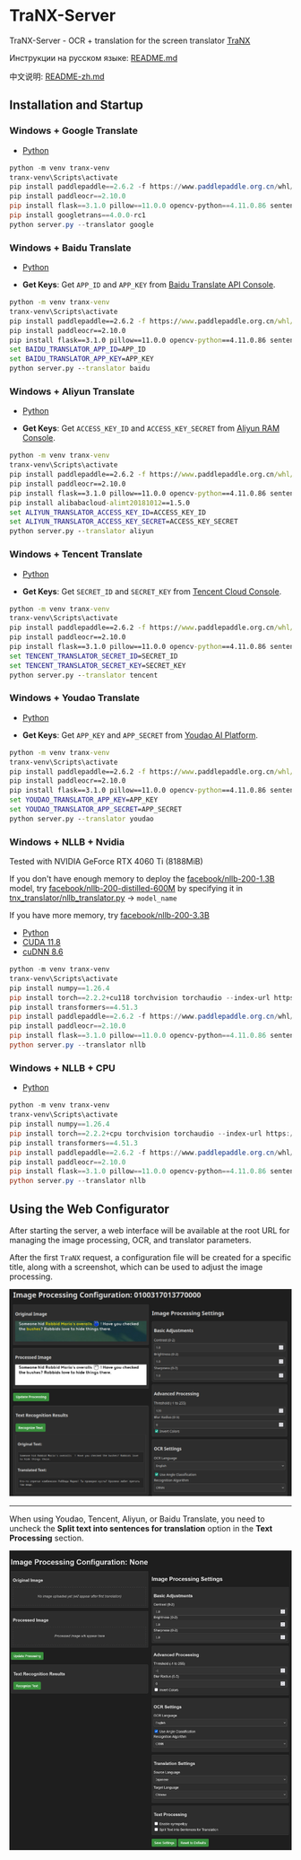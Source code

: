 # TraNX-Server

TraNX-Server - OCR + translation for the screen translator [TraNX](https://github.com/kawaii-flesh/TraNX)

Инструкции на русском языке: [README.md](README.md)

中文说明: [README-zh.md](README-zh.md)

## Installation and Startup

### Windows + Google Translate

- [Python](https://www.python.org/ftp/python/3.10.0/python-3.10.0-amd64.exe)

```powershell
python -m venv tranx-venv
tranx-venv\Scripts\activate
pip install paddlepaddle==2.6.2 -f https://www.paddlepaddle.org.cn/whl/windows/cpu-mkl-avx/stable.html
pip install paddleocr==2.10.0
pip install flask==3.1.0 pillow==11.0.0 opencv-python==4.11.0.86 sentencepiece==0.2.0 protobuf==6.30.2 requests==2.32.3 symspellpy==6.9.0
pip install googletrans==4.0.0-rc1
python server.py --translator google
```

### Windows + Baidu Translate

- [Python](https://www.python.org/ftp/python/3.10.0/python-3.10.0-amd64.exe)

- **Get Keys**:
Get `APP_ID` and `APP_KEY` from [Baidu Translate API Console](https://fanyi-api.baidu.com/manage/developer).

```cmd
python -m venv tranx-venv
tranx-venv\Scripts\activate
pip install paddlepaddle==2.6.2 -f https://www.paddlepaddle.org.cn/whl/windows/cpu-mkl-avx/stable.html
pip install paddleocr==2.10.0
pip install flask==3.1.0 pillow==11.0.0 opencv-python==4.11.0.86 sentencepiece==0.2.0 protobuf==3.20.2 requests==2.32.3 symspellpy==6.9.0
set BAIDU_TRANSLATOR_APP_ID=APP_ID
set BAIDU_TRANSLATOR_APP_KEY=APP_KEY
python server.py --translator baidu
```

### Windows + Aliyun Translate

- [Python](https://www.python.org/ftp/python/3.10.0/python-3.10.0-amd64.exe)

- **Get Keys**:
Get `ACCESS_KEY_ID` and `ACCESS_KEY_SECRET` from [Aliyun RAM Console](https://ram.console.aliyun.com/).

```cmd
python -m venv tranx-venv
tranx-venv\Scripts\activate
pip install paddlepaddle==2.6.2 -f https://www.paddlepaddle.org.cn/whl/windows/cpu-mkl-avx/stable.html
pip install paddleocr==2.10.0
pip install flask==3.1.0 pillow==11.0.0 opencv-python==4.11.0.86 sentencepiece==0.2.0 protobuf==3.20.2 requests==2.32.3 symspellpy==6.9.0
pip install alibabacloud-alimt20181012==1.5.0
set ALIYUN_TRANSLATOR_ACCESS_KEY_ID=ACCESS_KEY_ID
set ALIYUN_TRANSLATOR_ACCESS_KEY_SECRET=ACCESS_KEY_SECRET
python server.py --translator aliyun
```

### Windows + Tencent Translate

- [Python](https://www.python.org/ftp/python/3.10.0/python-3.10.0-amd64.exe)

- **Get Keys**:
Get `SECRET_ID` and `SECRET_KEY` from [Tencent Cloud Console](https://console.cloud.tencent.com/cam/capi).

```cmd
python -m venv tranx-venv
tranx-venv\Scripts\activate
pip install paddlepaddle==2.6.2 -f https://www.paddlepaddle.org.cn/whl/windows/cpu-mkl-avx/stable.html
pip install paddleocr==2.10.0
pip install flask==3.1.0 pillow==11.0.0 opencv-python==4.11.0.86 sentencepiece==0.2.0 protobuf==3.20.2 requests==2.32.3 symspellpy==6.9.0
set TENCENT_TRANSLATOR_SECRET_ID=SECRET_ID
set TENCENT_TRANSLATOR_SECRET_KEY=SECRET_KEY
python server.py --translator tencent
```

### Windows + Youdao Translate

- [Python](https://www.python.org/ftp/python/3.10.0/python-3.10.0-amd64.exe)

- **Get Keys**:
Get `APP_KEY` and `APP_SECRET` from [Youdao AI Platform](https://ai.youdao.com/console/#/service-provision/text-translation).

```cmd
python -m venv tranx-venv
tranx-venv\Scripts\activate
pip install paddlepaddle==2.6.2 -f https://www.paddlepaddle.org.cn/whl/windows/cpu-mkl-avx/stable.html
pip install paddleocr==2.10.0
pip install flask==3.1.0 pillow==11.0.0 opencv-python==4.11.0.86 sentencepiece==0.2.0 protobuf==3.20.2 requests==2.32.3 symspellpy==6.9.0
set YOUDAO_TRANSLATOR_APP_KEY=APP_KEY
set YOUDAO_TRANSLATOR_APP_SECRET=APP_SECRET
python server.py --translator youdao
```

### Windows + NLLB + Nvidia

Tested with NVIDIA GeForce RTX 4060 Ti (8188MiB)

If you don't have enough memory to deploy the [facebook/nllb-200-1.3B](https://huggingface.co/facebook/nllb-200-1.3B) model, try [facebook/nllb-200-distilled-600M](https://huggingface.co/facebook/nllb-200-distilled-600M) by specifying it in [tnx_translator/nllb_translator.py](https://github.com/kawaii-flesh/TraNX-Server/blob/main/tnx_translator/nllb_translator.py) -> `model_name`

If you have more memory, try [facebook/nllb-200-3.3B](https://huggingface.co/facebook/nllb-200-3.3B)

- [Python](https://www.python.org/ftp/python/3.10.0/python-3.10.0-amd64.exe)
- [CUDA 11.8](https://developer.download.nvidia.com/compute/cuda/11.8.0/local_installers/cuda_11.8.0_522.06_windows.exe)
- [cuDNN 8.6](https://developer.nvidia.com/compute/cudnn/secure/8.6.0/local_installers/11.8/cudnn-windows-x86_64-8.6.0.163_cuda11-archive.zip)

```powershell
python -m venv tranx-venv
tranx-venv\Scripts\activate
pip install numpy==1.26.4
pip install torch==2.2.2+cu118 torchvision torchaudio --index-url https://download.pytorch.org/whl/cu118
pip install transformers==4.51.3
pip install paddlepaddle==2.6.2 -f https://www.paddlepaddle.org.cn/whl/windows/cpu-mkl-avx/stable.html
pip install paddleocr==2.10.0
pip install flask==3.1.0 pillow==11.0.0 opencv-python==4.11.0.86 sentencepiece==0.2.0 protobuf==6.30.2 requests==2.32.3 symspellpy==6.9.0
python server.py --translator nllb
```

### Windows + NLLB + CPU

- [Python](https://www.python.org/ftp/python/3.10.0/python-3.10.0-amd64.exe)

```powershell
python -m venv tranx-venv
tranx-venv\Scripts\activate
pip install numpy==1.26.4
pip install torch==2.2.2+cpu torchvision torchaudio --index-url https://download.pytorch.org/whl/cpu
pip install transformers==4.51.3
pip install paddlepaddle==2.6.2 -f https://www.paddlepaddle.org.cn/whl/windows/cpu-mkl-avx/stable.html
pip install paddleocr==2.10.0
pip install flask==3.1.0 pillow==11.0.0 opencv-python==4.11.0.86 sentencepiece==0.2.0 protobuf==6.30.2 requests==2.32.3 symspellpy==6.9.0
python server.py --translator nllb
```

## Using the Web Configurator

After starting the server, a web interface will be available at the root URL for managing the image processing, OCR, and translator parameters.

After the first `TraNX` request, a configuration file will be created for a specific title, along with a screenshot, which can be used to adjust the image processing.

![WEB-Configurator](/screenshots/web-config.png)

----------------------------------------------------
When using Youdao, Tencent, Aliyun, or Baidu Translate, you need to uncheck the **Split text into sentences for translation** option in the **Text Processing** section.

![WEB-Configurator](/screenshots/web-config2.png)